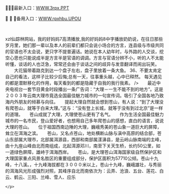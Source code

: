 <p>
	📮📮📮最新入口：<a href="http://www.baidu.com/link?url=6MA2SWnO3Raqke39an_0PUxosM6ZrUGzi1BN9tNnlPW&wd">WWW.3rpx.PPT</a> 
	<p>
		🐫
🐫
🐫备用入口：<a href="http://www.baidu.com/link?url=6MA2SWnO3Raqke39an_0PUxosM6ZrUGzi1BN9tNnlPW&wd">WWW.rpxhbu.UPOU</a> 
	</p>
	<p>
		<br />
	</p>
	<p>
		xzl仙踪林网站，我的好妈妈7高清播放,我的好妈妈8中字播放奶奶说，在往日那些岁月里，她们那一辈以及本人的前辈们都只会说小场合的方言，连县级与市级共同的官语也不太会说，更只字不提普遍话。她说在本人幼年时，与外路的人交谈，挖空心思也只能说成半是方言半是官语的调调。方言与官语分辨不小，听的人不太能听懂，谈话的人也泛急，常常还会由于谈话之间的歧异与发音翻译而闹出玩笑。
　　大花猫带着路克到达一个盘子左右，盘子里放着一条大鱼。
	36、不要太肯定自己的看法，这样子比较少后悔;总有一天，往事重头越，心中已释然。
每天遇见的都是潜默移化的作用，每天看到的都是隐藏于自我的我行我素。
/>　　最近中央电视台一套节目黄金时段播出一条广告词：“大理－一生不能不到的地方”。这是２００３年云南大理市竟选全国最佳魅力城市的一句宣传词。吸引了全国各地乃致海内外朋友的倾慕与向往。　　提起大理自然就会想到苍山，有人说：“到了大理没有爬苍山，就等于白来大理。”这与：“没有登上长城，就等于没有到过北京”是一样的道理。　　苍山成就了大理，大理使苍山更有了名气。　　作为生活全国最佳魅力城市的一名市民，登山爱好者，也想用自己多年爬苍山的感想，直白的语言，说说大理的苍山。　　位于祖国西南边陲的大理，巍峨秀美的苍山象一道巨大的屏障，耸立在洱海之滨。　　苍山，又名点苍山，地处横断山脉与滇中高原的结合部，苍山东部属大理市，北部属洱源县，西部和南部属漾濞县，是云岭山脉南端的主峰，由十九座山峰由北而南组成，北起洱源邓川，南至下关天生桥，长约50公里，如一道绿色屏障，雄峙于洱海西岸。　　苍山，是大理苍山洱海国家级自然保护区和大理国家重点风景名胜区的重要组成部分，保护区面积为57710公倾。苍山十九峰，十八溪。，十九峰海拔都在３０００米以上，苍山十九峰，巍峨雄壮，与秀丽的洱海风光形成强烈对照，其峰序自北而南依次为：云弄、沧浪、五台、莲花、白云、鹤云、三阳、兰峰、雪人、应乐

	</p>
